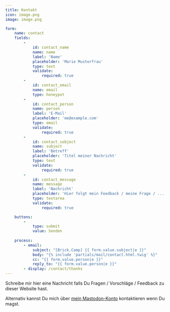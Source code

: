 ```yaml
---
title: Kontakt
icon: image.png
image: image.png

form:
    name: contact
    fields:
        -
            id: contact_name
            name: name
            label: 'Name'
            placeholder: 'Marie Musterfrau'
            type: text
            validate:
                required: true
        -
            id: contact_email
            name: email
            type: honeypot
        -
            id: contact_person
            name: person
            label: 'E-Mail'
            placeholder: 'me@example.com'
            type: email
            validate:
                required: true
        -
            id: contact_sobject
            name: subject
            label: 'Betreff'
            placeholder: 'Titel meiner Nachricht'
            type: text
            validate:
                required: true
        -
            id: contact_message
            name: message
            label: 'Nachricht'
            placeholder: 'Hier folgt mein Feedback / meine Frage / ...'
            type: textarea
            validate:
                required: true

    buttons:
        -
            type: submit
            value: Senden
        
    process:
        - email:
            subject: "[Brick.Camp] {{ form.value.subject|e }}"
            body: "{% include 'partials/mail/contact.html.twig' %}"
            cc: "{{ form.value.person|e }}"
            reply_to: "{{ form.value.person|e }}"
        - display: /contact/thanks
---
```


Schreibe mir hier eine Nachricht falls Du Fragen / Vorschläge / Feedback zu dieser Website hast.

Alternativ kannst Du mich über [mein Mastodon-Konto](https://my.brick.camp/@tobias) kontaktieren wenn Du magst.